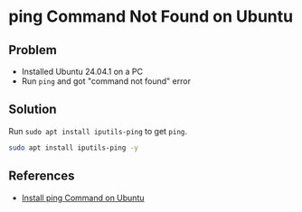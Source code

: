 # ping Command Not Found on Ubuntu

## Problem
* Installed Ubuntu 24.04.1 on a PC
* Run `ping` and got "command not found" error

## Solution
Run `sudo apt install iputils-ping` to get `ping`.

```bash
sudo apt install iputils-ping -y
```

## References
* [Install ping Command on Ubuntu](https://learnubuntu.com/install-ping/)
